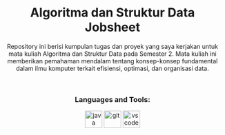 <h1 align="center"> Algoritma dan Struktur Data <br> Jobsheet</h1>

<p align="center">Repository ini berisi kumpulan tugas dan proyek yang saya kerjakan untuk mata kuliah Algoritma dan Struktur Data pada Semester 2. Mata kuliah ini memberikan pemahaman mendalam tentang konsep-konsep fundamental dalam ilmu komputer terkait efisiensi, optimasi, dan organisasi data.</p>

<br>

<h3 align="center">Languages and Tools:</h3>

<p align="center"> <img src="https://skillicons.dev/icons?i=java" alt="java" width="40" height="40"> <img src="https://skillicons.dev/icons?i=git" alt="git" width="40" height="40"> <img src="https://skillicons.dev/icons?i=vscode" alt="vscode" width="40" height="40"> </p>
